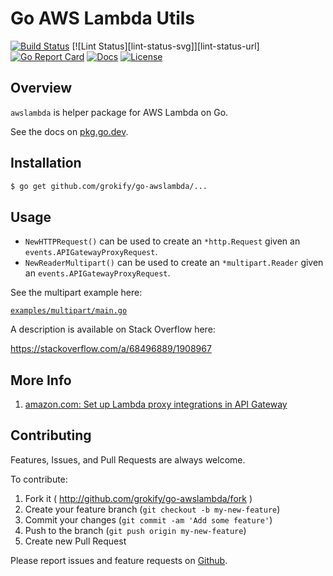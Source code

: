 # Go AWS Lambda Utils

[![Build Status][build-status-svg]][build-status-url]
[![Lint Status][lint-status-svg]][lint-status-url]
[![Go Report Card][goreport-svg]][goreport-url]
[![Docs][docs-godoc-svg]][docs-godoc-url]
[![License][license-svg]][license-url]

## Overview

`awslambda` is helper package for AWS Lambda on Go.

See the docs on [pkg.go.dev](https://pkg.go.dev/github.com/grokify/go-awslambda).

## Installation

```bash
$ go get github.com/grokify/go-awslambda/...
```

## Usage

* `NewHTTPRequest()` can be used to create an `*http.Request` given an `events.APIGatewayProxyRequest`.
* `NewReaderMultipart()` can be used to create an `*multipart.Reader` given an `events.APIGatewayProxyRequest`.

See the multipart example here:

[`examples/multipart/main.go`](examples/multipart/main.go)

A description is available on Stack Overflow here:

https://stackoverflow.com/a/68496889/1908967

## More Info

1. [amazon.com: Set up Lambda proxy integrations in API Gateway](https://docs.aws.amazon.com/apigateway/latest/developerguide/set-up-lambda-proxy-integrations.html#api-gateway-simple-proxy-for-lambda-input-format)

## Contributing

Features, Issues, and Pull Requests are always welcome.

To contribute:

1. Fork it ( http://github.com/grokify/go-awslambda/fork )
2. Create your feature branch (`git checkout -b my-new-feature`)
3. Commit your changes (`git commit -am 'Add some feature'`)
4. Push to the branch (`git push origin my-new-feature`)
5. Create new Pull Request

Please report issues and feature requests on [Github](https://github.com/grokify/go-awslambda).

 [used-by-svg]: https://sourcegraph.com/github.com/grokify/go-awslambda/-/badge.svg
 [used-by-url]: https://sourcegraph.com/github.com/grokify/go-awslambda?badge
 [build-status-svg]: https://github.com/grokify/gp-awslambda/actions/workflows/ci.yaml/badge.svg?branch=master
 [build-status-url]: https://github.com/grokify/go-awslambda/actions/workflows/ci.yaml
 [build-status-svg]: https://github.com/grokify/gp-awslambda/actions/workflows/lint.yaml/badge.svg?branch=master
 [build-status-url]: https://github.com/grokify/go-awslambda/actions/workflows/lint.yaml
 [goreport-svg]: https://goreportcard.com/badge/github.com/grokify/go-awslambda
 [goreport-url]: https://goreportcard.com/report/github.com/grokify/go-awslambda
 [docs-godoc-svg]: https://pkg.go.dev/badge/github.com/grokify/go-awslambda
 [docs-godoc-url]: https://pkg.go.dev/github.com/grokify/go-awslambda
 [license-svg]: https://img.shields.io/badge/license-MIT-blue.svg
 [license-url]: https://github.com/grokify/go-awslambda/blob/master/LICENSE
